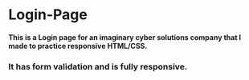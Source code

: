 # Login-Page
#### This is a Login page for an imaginary cyber solutions company that I made to practice responsive HTML/CSS.
### It has form validation and is fully responsive.

